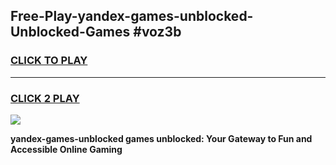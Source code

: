 
## Free-Play-yandex-games-unblocked-Unblocked-Games #voz3b
<h3>
<a href="https://news.freeplayer.one?title=yandex-games-unblocked&ref=8M">CLICK TO PLAY</a></h3>
<hr>

<h3>
<a href="https://news.freeplayer.one?title=yandex-games-unblocked&ref=8M">CLICK 2 PLAY</a>
  
</h3>

<a href="https://news.freeplayer.one?title=yandex-games-unblocked&ref=8M"><img src="https://clearcache.store/games.png"></a>


**yandex-games-unblocked games unblocked: Your Gateway to Fun and Accessible Online Gaming**
